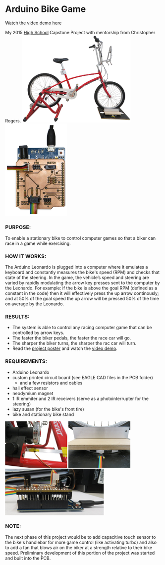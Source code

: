 # Arduino Bike Game
[Watch the video demo here](https://youtu.be/r04d039daLk)

My 2015 [High School](http://www.scienceandmathacademy.com/) Capstone Project with mentorship from Christopher Rogers.
<img src="/photos/main_view.jpg?raw=true" alt="main view" width="350"> <img src="/photos/pcb1.jpg?raw=true" alt="main view" width="200"> 

### PURPOSE:
To enable a stationary bike to control computer games so that a biker can race in a game while exercising.

### HOW IT WORKS:
The Arduino Leonardo is plugged into a computer where it emulates a keyboard and constantly measures the bike's speed (RPM) and checks that state of the steering.  In the game, the vehicle’s speed and steering are varied by rapidly modulating the arrow key presses sent to the computer by the Leonardo.
For example: if the bike is above the goal RPM (defined as a constant in the code) then it will effectively press the up arrow continously; and at 50% of the goal speed the up arrow will be pressed 50% of the time on average by the Leonardo.

### RESULTS:
* The system is able to control any racing computer game that can be controlled by arrow keys.
* The faster the biker pedals, the faster the race car will go.
* The sharper the biker turns, the sharper the rac car will turn.
* Read the [project poster](https://github.com/danielengbert/bike-game/blob/master/project_poster.pdf) and watch the [video demo](https://youtu.be/r04d039daLk).

### REQUIREMENTS:
* Arduino Leonardo
* custom printed circuit board (see EAGLE CAD files in the PCB folder)
  * and a few resistors and cables
* hall effect sensor
* neodymium magnet
* 1 IR emmiter and 2 IR receivers (serve as a photointerrupter for the steering)
* lazy susan (for the bike's front tire)
* bike and stationary bike stand

<img src="/photos/speed_sensor.jpg?raw=true" alt="speed sensor" width="200"> <img src="/photos/steering_sensor.jpg?raw=true" alt="steering sensor" width="200"> <img src="/photos/pcb2.jpg?raw=true" alt="main view" height="150"> 

### NOTE:
The next phase of this project would be to add capacitive touch sensor to the bike's handlebar for more game control (like activating turbo) and also to add a fan that blows air on the biker at a strength relative to their bike speed.  Preliminary development of this portion of the project was started and built into the PCB.
